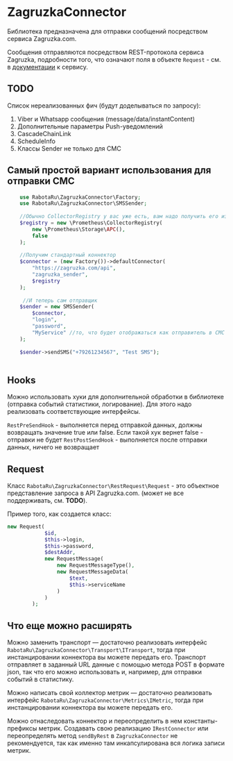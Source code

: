# ZagruzkaConnector

Библиотека предназначена для отправки сообщений посредством сервиса Zagruzka.com.

Сообщения отправляются посредством REST-протокола сервиса Zagruzka, подробности того, что означают поля в
объекте `Request` - см. в [документации](https://docs.zagruzka.com/pages/viewpage.action?pageId=24642131)
к сервису.

## TODO

Список нереализованных фич (будут доделываться по запросу):

1. Viber и Whatsapp сообщения (message/data/instantContent)
2. Дополнительные параметры Push-уведомлений
3. CascadeChainLink
4. ScheduleInfo
5. Классы Sender не только для СМС

## Самый простой вариант использования для отправки СМС

```php
    use RabotaRu\ZagruzkaConnector\Factory;
    use RabotaRu\ZagruzkaConnector\SMSSender;
    
    //Обычно CollectorRegistry у вас уже есть, вам надо получить его из вашего фреймворка.
    $registry = new \Prometheus\CollectorRegistry(
        new \Prometheus\Storage\APC(),
        false
    );
    
    //Получим стандартный коннектор
    $connector = (new Factory())->defaultConnector(
        "https://zagruzka.com/api",
        "zagruzka_sender",
        $registry
    );
     
     //И теперь сам отправщик
    $sender = new SMSSender(
        $connector,
        "login",
        "password",
        "MyService" //то, что будет отображаться как отправитель в СМС
    ); 
    
    $sender->sendSMS("+79261234567", "Test SMS");
    
```

## Hooks
Можно использовать хуки для дополнительной обработки в библиотеке (отправка событий статистики, логирование). Для этого надо реализовать соответствующие интерфейсы.

`RestPreSendHook` - выполняется перед отправкой данных, должны возвращать значение true или false. Если такой хук вернет false - отправки не будет
`RestPostSendHook` - выполняется после отправки данных, ничего не возвращает

## Request
Класс `RabotaRu\ZagruzkaConnector\RestRequest\Request` - это объектное представление запроса в API Zagruzka.com. (может не все поддерживать, см. **TODO**).

Пример того, как создается класс:
```php
new Request(
            $id,
            $this->login,
            $this->password,
            $destAddr,
            new RequestMessage(
                new RequestMessageType(),
                new RequestMessageData(
                    $text,
                    $this->serviceName
                )
            )
        );
```

## Что еще можно расширять

Можно заменить транспорт — достаточно реализовать интерфейс `RabotaRu\ZagruzkaConnector\Transport\ITransport`, тогда при инстанцировании коннектора вы можете передать его.
Транспорт отправляет в заданный URL данные с помощью метода POST в формате json, так что его можно использовать и, например, для отправки событий в статистику.

Можно написать свой коллектор метрик — достаточно реализовать интерфейс `RabotaRu\ZagruzkaConnector\Metrics\IMetric`, тогда при инстанцировании коннектора вы можете передать его.

Можно отнаследовать коннектор и переопределить в нем константы-префиксы метрик. Создавать свою реализацию `IRestConnector` или переопределять метод `sendByRest` 
в `ZagruzkaConnector` не рекомендуется, так как именно там инкапсулирована вся логика записи метрик.


